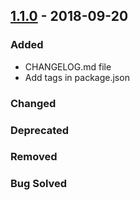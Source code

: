 ## [1.1.0](https://github.com/barcia/standarize/releases/tag/v1.1.0) - 2018-09-20
### Added
- CHANGELOG.md file
- Add tags in package.json

### Changed


### Deprecated

### Removed

### Bug Solved
